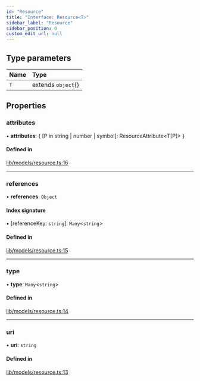 ```yaml
---
id: "Resource"
title: "Interface: Resource<T>"
sidebar_label: "Resource"
sidebar_position: 0
custom_edit_url: null
---
```


## Type parameters

| Name | Type |
| :------ | :------ |
| `T` | extends `object`{} |

## Properties

### attributes

• **attributes**: { [P in string \| number \| symbol]: ResourceAttribute<T[P]\> }

#### Defined in

[lib/models/resource.ts:16](https://github.com/cognizone/ng-cognizone/blob/861cbad/libs/application-profile/src/lib/models/resource.ts#L16)

___

### references

• **references**: `Object`

#### Index signature

▪ [referenceKey: `string`]: `Many`<`string`\>

#### Defined in

[lib/models/resource.ts:15](https://github.com/cognizone/ng-cognizone/blob/861cbad/libs/application-profile/src/lib/models/resource.ts#L15)

___

### type

• **type**: `Many`<`string`\>

#### Defined in

[lib/models/resource.ts:14](https://github.com/cognizone/ng-cognizone/blob/861cbad/libs/application-profile/src/lib/models/resource.ts#L14)

___

### uri

• **uri**: `string`

#### Defined in

[lib/models/resource.ts:13](https://github.com/cognizone/ng-cognizone/blob/861cbad/libs/application-profile/src/lib/models/resource.ts#L13)
